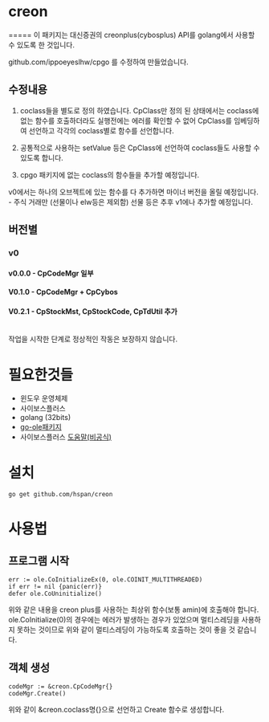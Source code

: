 # creon
=====
이 패키지는 대신증권의 creonplus(cybosplus) API를 golang에서 사용할 수 있도록 한 것입니다.


github.com/ippoeyeslhw/cpgo 를 수정하여 만들었습니다.
## 수정내용
1. coclass들을 별도로 정의 하였습니다.
CpClass만 정의 된 상태에서는 coclass에 없는 함수를 호출하더라도 실행전에는 에러를 확인할 수 없어 CpClass를 임베딩하여 선언하고 각각의 coclass별로 함수를 선언합니다.
2. 공통적으로 사용하는 setValue 등은 CpClass에 선언하여 coclass들도 사용할 수 있도록 합니다.

3. cpgo 패키지에 없는 coclass의 함수들을 추가할 예정입니다.


v0에서는 하나의 오브젝트에 있는 함수를 다 추가하면 마이너 버전을 올릴 예정입니다. - 주식 거래만 
(선물이나 elw등은 제외함)
선물 등은 추후 v1에나 추가할 예정입니다.

## 버전별
### v0
#### v0.0.0 - CpCodeMgr 일부
#### V0.1.0 - CpCodeMgr + CpCybos
#### V0.2.1 - CpStockMst, CpStockCode, CpTdUtil 추가
<br>
작업을 시작한 단계로 정상적인 작동은 보장하지 않습니다.
<p>

# 필요한것들
 * 윈도우 운영체제
 * 사이보스플러스
 * golang (32bits)
 * [go-ole패키지](https://github.com/go-ole/go-ole)
 * 사이보스플러스 [도움말(비공식)](http://cybosplus.github.io/)

# 설치

```
go get github.com/hspan/creon

```

# 사용법
## 프로그램 시작
```
err := ole.CoInitializeEx(0, ole.COINIT_MULTITHREADED)
if err != nil {panic(err)}
defer ole.CoUninitialize()
```
위와 같은 내용을 creon plus를 사용하는 최상위 함수(보통 amin)에 호출해야 합니다.
ole.CoInitialize(0)의 경우에는 에러가 발생하는 경우가 있었으며 멀티스레딩을 사용하지 못하는 것이므로 위와 같이 멀티스레딩이 가능하도록 호출하는 것이 좋을 것 같습니다.

## 객체 생성
```
codeMgr := &creon.CpCodeMgr{}
codeMgr.Create()
```
위와 같이 &creon.coclass명{}으로 선언하고 Create 함수로 생성합니다.
